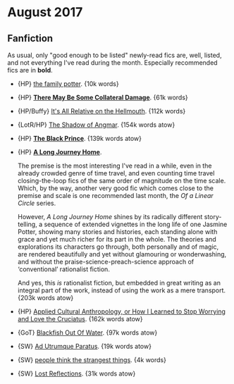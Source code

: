 # August 2017

## Fanfiction

As usual, only "good enough to be listed" newly-read fics are, well, listed, and
not everything I've read during the month. Especially recommended fics are in
**bold**.

 - {HP} [the family potter](https://archiveofourown.org/works/10566861). {10k words}
 - {HP} **[There May Be Some Collateral Damage](https://archiveofourown.org/works/5030443)**. {61k words}
 - {HP/Buffy} [It's All Relative on the Hellmouth](https://www.fanfiction.net/s/2985538). {112k words}
 - {LotR/HP} [The Shadow of Angmar](https://www.fanfiction.net/s/11115934). {154k words atow}
 - {HP} **[The Black Prince](https://www.fanfiction.net/s/11098283)**. {139k words atow}

 - {HP} **[A Long Journey Home](https://www.fanfiction.net/s/9860311)**.

   The premise is the most interesting I've read in a while, even in the already
   crowded genre of time travel, and even counting time travel closing-the-loop
   fics of the same order of magnitude on the time scale. Which, by the way,
   another very good fic which comes close to the premise and scale is one
   recommended last month, the _Of a Linear Circle_ series.

   However, _A Long Journey Home_ shines by its radically different
   story-telling, a sequence of extended vignettes in the long life of one
   Jasmine Potter, showing many stories and histories, each standing alone with
   grace and yet much richer for its part in the whole. The theories and
   explorations its characters go through, both personally and of magic, are
   rendered beautifully and yet without glamouring or wonderwashing, and without
   the praise-science-preach-science approach of ‘conventional’ rationalist
   fiction.

   And yes, this _is_ rationalist fiction, but embedded in great writing as an
   integral part of the work, instead of using the work as a mere transport.
   {203k words atow}

 - {HP} [Applied Cultural Anthropology, or How I Learned to Stop Worrying and Love the Cruciatus](https://www.fanfiction.net/s/9238861). {162k words atow}
 - {GoT} [Blackfish Out Of Water](https://www.fanfiction.net/s/11921280). {97k words atow}
 - {SW} [Ad Utrumque Paratus](https://archiveofourown.org/works/7168628). {19k words atow}
 - {SW} [people think the strangest things](https://archiveofourown.org/works/9452543). {4k words}
 - {SW} [Lost Reflections](https://archiveofourown.org/works/3762757). {31k words atow}
